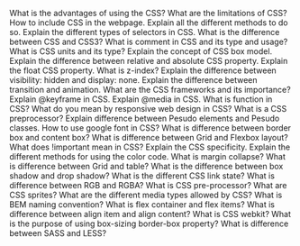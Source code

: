 What is the advantages of using the CSS?
What are the limitations of CSS?
How to include CSS in the webpage. Explain all the different methods to do so.
Explain the different types of selectors in CSS.
What is the difference between CSS and CSS3?
What is comment in CSS and its type and usage?
What is CSS units and its type?
Explain the concept of CSS box model.
Explain the difference between relative and absolute CSS property.
Explain the float CSS property.
What is z-index?
Explain the difference between visibility: hidden and display: none.
Explain the difference between transition and animation.
What are the CSS frameworks and its importance?
Explain @keyframe in CSS.
Explain @media in CSS.
What is function in CSS?
What do you mean by responsive web design in CSS?
What is a CSS preprocessor?
Explain difference between Pesudo elements and Pesudo classes.
How to use google font in CSS?
What is difference between border box and content box?
What is difference between Grid and Flexbox layout?
What does !important mean in CSS?
Explain the CSS specificity.
Explain the different methods for using the color code.
What is margin collapse?
What is difference between Grid and table?
What is the difference between box shadow and drop shadow?
What is the different CSS link state?
What is difference between RGB and RGBA?
What is CSS pre-processor?
What are CSS sprites?
What are the different media types allowed by CSS?
What is BEM naming convention?
What is flex container and flex items?
What is difference between align item and align content?
What is CSS webkit?
What is the purpose of using box-sizing border-box property?
What is difference between SASS and LESS?
